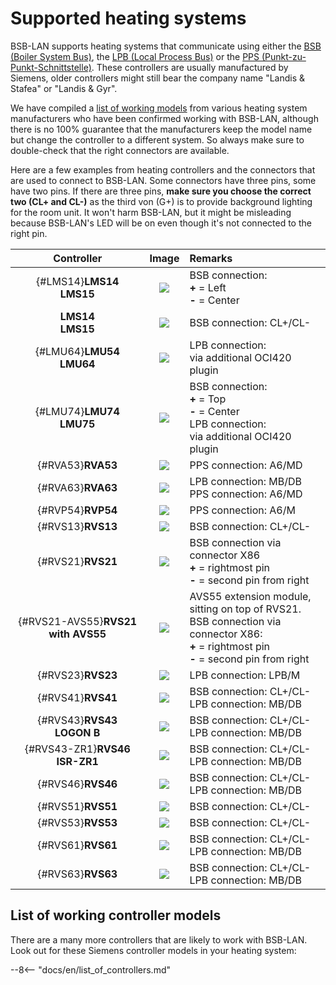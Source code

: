 # Supported heating systems
BSB-LAN supports heating systems that communicate using either the [BSB (Boiler System Bus)](bus_systems.md#BSB), the [LPB (Local Process Bus)](bus_systems.md#LPB) or the [PPS (Punkt-zu-Punkt-Schnittstelle)](bus_systems.md#PPS). These controllers are usually manufactured by Siemens, older controllers might still bear the company name "Landis & Stafea" or "Landis & Gyr".

We have compiled a [list of working models](supported_models.md) from various heating system manufacturers who have been confirmed working with BSB-LAN, although there is no 100% guarantee that the manufacturers keep the model name but change the controller to a different system. So always make sure to double-check that the right connectors are available.

Here are a few examples from heating controllers and the connectors that are used to connect to BSB-LAN. Some connectors have three pins, some have two pins. If there are three pins, **make sure you choose the correct two (CL+ and CL-)** as the third von (G+) is to provide background lighting for the room unit. It won't harm BSB-LAN, but it might be misleading because BSB-LAN's LED will be on even though it's not connected to the right pin.

|Controller|Image|Remarks|
|:--------:|:---:|:------|
|[](){#LMS14}**LMS14**<br>**LMS15**|<img src="../images/LMS14.jpeg">|BSB connection:<br>**+** = Left<br>**-** = Center|
|**LMS14**<br>**LMS15**|<img src="../images/LMS14-2.jpeg">|BSB connection: CL+/CL-|
|[](){#LMU64}**LMU54**<br>**LMU64** |<img src="../images/LMU64.jpeg">|LPB connection:<br>via additional OCI420 plugin|
|[](){#LMU74}**LMU74**<br>**LMU75** |<img src="../images/LMU74.jpeg">|BSB connection:<br>**+** = Top<br>**-** = Center<br>LPB connection:<br>via additional OCI420 plugin|
|[](){#RVA53}**RVA53** |<img src="../images/RVA53.jpeg">|PPS connection: A6/MD|
|[](){#RVA63}**RVA63** |<img src="../images/RVA63.jpeg">|LPB connection: MB/DB<br>PPS connection: A6/MD|
|[](){#RVP54}**RVP54** |<img src="../images/RVP54.jpeg">|PPS connection: A6/M|
|[](){#RVS13}**RVS13** |<img src="../images/RVS13.jpeg">|BSB connection: CL+/CL-|
|[](){#RVS21}**RVS21** |<img src="../images/RVS21.jpeg">|BSB connection via connector X86<br>**+** = rightmost pin<BR>**-** = second pin from right|
|[](){#RVS21-AVS55}**RVS21 with AVS55** |<img src="../images/RVS21-AVS55.jpeg">|AVS55 extension module, sitting on top of RVS21.<br>BSB connection via connector X86:<br>**+** = rightmost pin<BR>**-** = second pin from right|
|[](){#RVS23}**RVS23** |<img src="../images/RVS23.jpeg">|LPB connection: LPB/M|
|[](){#RVS41}**RVS41** |<img src="../images/RVS41.jpeg">|BSB connection: CL+/CL-<br>LPB connection: MB/DB|
|[](){#RVS43}**RVS43<br>LOGON B**|<img src="../images/RVS43.jpeg">|BSB connection: CL+/CL-<br>LPB connection: MB/DB|
|[](){#RVS43-ZR1}**RVS46<br>ISR-ZR1** |<img src="../images/RVS46-ISR-ZR1.jpeg">|BSB connection: CL+/CL-<br>LPB connection: MB/DB|
|[](){#RVS46}**RVS46** |<img src="../images/RVS46.jpeg">|BSB connection: CL+/CL-<br>LPB connection: MB/DB|
|[](){#RVS51}**RVS51** |<img src="../images/RVS51.jpeg">|BSB connection: CL+/CL-|
|[](){#RVS53}**RVS53** |<img src="../images/RVS53.jpeg">|BSB connection: CL+/CL-|
|[](){#RVS61}**RVS61** |<img src="../images/RVS61.jpeg">|BSB connection: CL+/CL-<br>LPB connection: MB/DB|
|[](){#RVS63}**RVS63** |<img src="../images/RVS63.jpeg">|BSB connection: CL+/CL-<br>LPB connection: MB/DB|

## List of working controller models

There are a many more controllers that are likely to work with BSB-LAN. Look out for these Siemens controller models in your heating system: 

--8<-- "docs/en/list_of_controllers.md"
